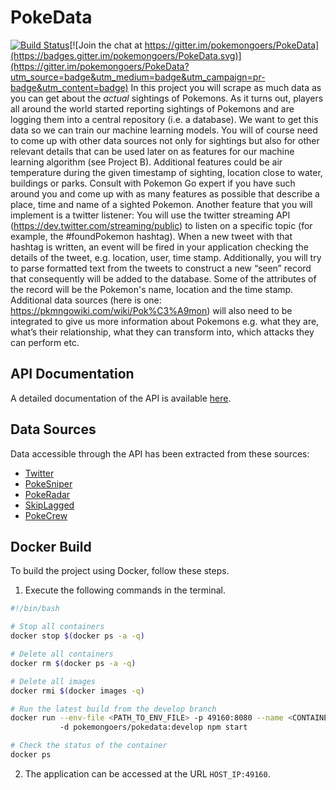 # PokeData

[![Build Status](https://travis-ci.org/PokemonGoers/PokeData.svg?branch=develop)](https://travis-ci.org/PokemonGoers/PokeData)[![Join the chat at https://gitter.im/pokemongoers/PokeData](https://badges.gitter.im/pokemongoers/PokeData.svg)](https://gitter.im/pokemongoers/PokeData?utm_source=badge&utm_medium=badge&utm_campaign=pr-badge&utm_content=badge)
 In this project you will scrape as much data as you can get about the *actual* sightings of Pokemons. As it turns out, players all around the world started reporting sightings of Pokemons and are logging them into a central repository (i.e. a database). We want to get this data so we can train our machine learning models. You will of course need to come up with other data sources not only for sightings but also for other relevant details that can be used later on as features for our machine learning algorithm (see Project B). Additional features could be air temperature during the given timestamp of sighting, location close to water, buildings or parks. Consult with Pokemon Go expert if you have such around you and come up with as many features as possible that describe a place, time and name of a sighted Pokemon. Another feature that you will implement is a twitter listener: You will use the twitter streaming API (https://dev.twitter.com/streaming/public) to listen on a specific topic (for example, the #foundPokemon hashtag). When a new tweet with that hashtag is written, an event will be fired in your application checking the details of the tweet, e.g. location, user, time stamp. Additionally, you will try to parse formatted text from the tweets to construct a new “seen” record that consequently will be added to the database. Some of the attributes of the record will be the Pokemon's name, location and the time stamp. Additional data sources (here is one: https://pkmngowiki.com/wiki/Pok%C3%A9mon) will also need to be integrated to give us more information about Pokemons e.g. what they are, what’s their relationship, what they can transform into, which attacks they can perform etc.

## API Documentation
 A detailed documentation of the API is available [here](http://pokedata.c4e3f8c7.svc.dockerapp.io:65014/doc/).
 
## Data Sources
 Data accessible through the API has been extracted from these sources:
  - [Twitter](https://twitter.com/)
  - [PokeSniper](https://pokesnipers.com)
  - [PokeRadar](https://www.pokeradar.io)
  - [SkipLagged]()
  - [PokeCrew]()
 
## Docker Build

 To build the project using Docker, follow these steps.
 
 1. Execute the following commands in the terminal.

  
  ```bash
  #!/bin/bash
  
  # Stop all containers
  docker stop $(docker ps -a -q)
  
  # Delete all containers
  docker rm $(docker ps -a -q)
  
  # Delete all images
  docker rmi $(docker images -q)
  
  # Run the latest build from the develop branch
  docker run --env-file <PATH_TO_ENV_FILE> -p 49160:8080 --name <CONTAINER_NAME> 
             -d pokemongoers/pokedata:develop npm start
  
  # Check the status of the container
  docker ps
  
  ```

 2. The application can be accessed at the URL `HOST_IP:49160`.
